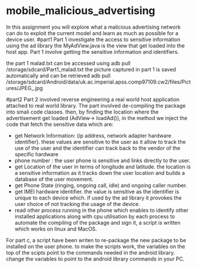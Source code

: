 # mobile_malicious_advertising
In this assignment you will explore what a malicious advertising network can do to exploit the current model and learn as much as possible for a device user.
#part1
Part 1 investigate the access to sensitive information using the ad library
the MyAdView.java is the view that get loaded into the host app. Part 1 involve getting the sensitive information and identifiers.

the part 1 malad.txt can be accessed using adb pull /storage/sdcard/Part1_malad.txt
the picture captured in part 1 is saved automatically and can be retrieved adb pull /storage/sdcard/Android/data/uk.ac.imperial.apss.comp97109.cw2/files/Pictures/JPEG_<timestamp>.jpg

#part2
Part 2 involved reverse engineering a real world host application attached to real world library. The part involved de-compiling the package into smali code classes. then,
by finding the location where the advertisement get loaded (AdView-> loadAd()), in the method we inject the code that fetch the sensitive data which are:
- get Network Information: \{ip address, network adapter hardware identifier\}. these values are sensitive to the user as it  allow to track the use of the user and the identifier can track back to the vendor of the specific hardware
- phone number : the user phone is sensitive and links directly to the user.
- get Location of the user in terms of longitude and latitude. the location is a sensitive information as it tracks down the user location and builds a database of  the user movement.
- get Phone State (ringing, ongoing call, idle) and ongoing caller number.
- get IMEI hardware identifier. the value is sensitive as the identifier is unique to each device which. if used by the ad library it provokes the user choice of not tracking the usage of the device.
- read other process running in the phone which enables to identify other installed applications along with cpu utilisation by each process
to automate the compiling of the package and sign it, a script is written which works on linux and MacOS.

For part c, a script have been writen to re-package the new package to be installed on the user phone. to make the scripts work, the variables on the top of the scipts point to the commands needed in the android library. change the variables to point to the android library commands in your PC.
